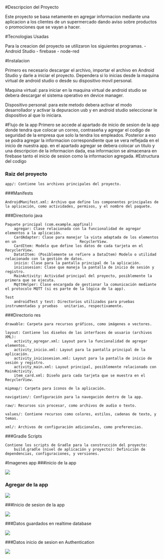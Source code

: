 #Descripcion del Proyecto 
<p>
Este proyecto se basa netamente en agregar informacion mediante una aplicacion a los clientes de un supermercado dando aviso sobre productos o promociones que se vayan a hacer.
</p>

#Tecnologias Usadas 
<p>
Para la creacion del proyecto se utilizaron los siguientes programas.
- Android Studio
- firebase
- node-red
</p>

#Instalacion
<p>
Primero es necesario descargar el archivo, importar el archivo en Android Studio y darle a iniciar el proyecto. Dependera si lo inicias desde la maquina virtual de android studio o desde su dispositivo movil personal. 

Maquina virtual: para iniciar en la maquina virtual de android studio se debera descargar el sistema operativo en device manager.

Dispositivo personal: para este metodo debera activar el modo desarrollador y activar la depuracion usb y en android studio seleccionar le dispositivo al que lo iniciara.
</p>
#Flujo de la app
Primero se accede al apartado de inicio de sesion de la app donde tendra que colocar un correo, contraseña y agregar el codigo de seguridad de la empresa que solo la tendra los empleados. Posterior a eso se podra agregar la informacion correspondiente que se vera reflejada en el inicio de nuestra app. en el apartado agregar se debera colocar un titulo y una descripcion de la informacion dada, esa informacion se almacenara en firebase tanto el inicio de sesion como la informacion agregada.
#Estructura del codigo

### Raiz del proyecto
    app/: Contiene los archivos principales del proyecto.

###Manifests

    AndroidManifest.xml: Archivo que define los componentes principales de la aplicación, como actividades, permisos, y el nombre del paquete.

###Directorio java

    Paquete principal (com.example.appfinal)
        agregar: Clase relacionada con la funcionalidad de agregar elementos a la aplicación.
		CardAdapter: Clase para manejar la vista adaptada de los elementos en un                             RecyclerView.
        CardItem: Modelo que define los datos de cada tarjeta en el RecyclerView.
        DatatItem: (Posiblemente se refiere a DataItem) Modelo o utilidad relacionado con la gestión de datos.
        inicio: Clase para la pantalla principal de la aplicación.
        iniciosesion: Clase que maneja la pantalla de inicio de sesión y registro.
        MainActivity: Actividad principal del proyecto, posiblemente la primera que se ejecuta.
        MqttHelper: Clase encargada de gestionar la comunicación mediante el protocolo MQTT (si es parte de la lógica de la app).

    Test
        androidTest y test: Directorios utilizados para pruebas instrumentadas y pruebas   unitarias, respectivamente.

###Directorio res

    drawable: Carpeta para recursos gráficos, como imágenes o vectores.

    layout: Contiene los diseños de las interfaces de usuario (archivos XML):
        activity_agregar.xml: Layout para la funcionalidad de agregar elementos.
        activity_inicio.xml: Layout para la pantalla principal de la aplicación.
        activity_iniciosesion.xml: Layout para la pantalla de inicio de sesión y registro.
        activity_main.xml: Layout principal, posiblemente relacionado con MainActivity.
        item_card.xml: Diseño para cada tarjeta que se muestra en el RecyclerView.

    mipmap/: Carpeta para íconos de la aplicación.

    navigation/: Configuración para la navegación dentro de la app.

    raw/: Recursos sin procesar, como archivos de audio o texto.

    values/: Contiene recursos como colores, estilos, cadenas de texto, y temas.

    xml/: Archivos de configuración adicionales, como preferencias.

###Gradle Scripts

    Contiene los scripts de Gradle para la construcción del proyecto:
        build.gradle (nivel de aplicación y proyecto): Definición de dependencias, configuraciones, y versiones.

#Imagenes app 
###inicio de la app

![](https://github.com/JereAmaya27/proyecto-final/blob/main/AppFinal/imagenes%20app/inicio.png?raw=true)

### Agregar de la app

![](https://github.com/JereAmaya27/proyecto-final/blob/main/AppFinal/imagenes%20app/agregar.png?raw=true)

###Inicio de sesion de la app

![](https://github.com/JereAmaya27/proyecto-final/blob/main/AppFinal/imagenes%20app/iniciosesion.png?raw=true)

###Datos guardados en realtime database

![](https://github.com/JereAmaya27/proyecto-final/blob/main/AppFinal/imagenes%20app/datos.png?raw=true)

###Datos inicio de sesion en Authentication

![](https://github.com/JereAmaya27/proyecto-final/blob/main/AppFinal/imagenes%20app/regitros.png?raw=true)


